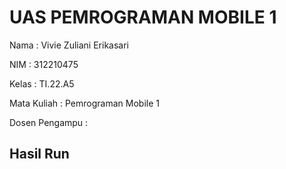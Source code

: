 # UAS PEMROGRAMAN MOBILE 1
Nama : Vivie Zuliani Erikasari

NIM : 312210475

Kelas : TI.22.A5

Mata Kuliah : Pemrograman Mobile 1

Dosen Pengampu : 

## Hasil Run


